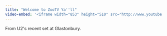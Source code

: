 ```yaml
---
title: "Welcome to ZooTV Ya''ll"
video-embed: '<iframe width="853" height="510" src="http://www.youtube.com/embed/I0fkdS10G7Q?rel=0&amp;hd=1" frameborder="0" allowfullscreen></iframe>'
---
```

<p>From U2's recent set at Glastonbury.</p>
